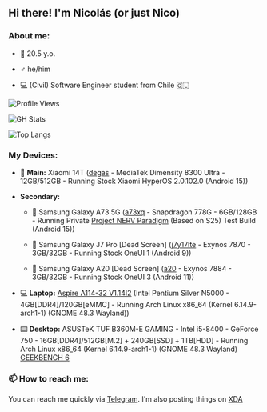 ## Hi there! I'm Nicolás (or just Nico)

### About me:

- 📆 20.5 y.o.

- ♂️ he/him

- 💻 (Civil) Software Engineer student from Chile 🇨🇱

![Profile Views](https://komarev.com/ghpvc/?username=ngdplnk&color=7eff8d&style=flat)

![GH Stats](https://github-readme-stats.vercel.app/api?username=ngdplnk&show_icons=true&theme=dark&hide_border=true)

![Top Langs](https://github-readme-stats.vercel.app/api/top-langs/?username=ngdplnk&show_icons=true&theme=dark&hide_border=true&layout=compact)


### My Devices:

- 📱 **Main:** Xiaomi 14T ([degas](https://www.gsmarena.com/xiaomi_14t-13329.php) - MediaTek Dimensity 8300 Ultra - 12GB/512GB - Running Stock Xiaomi HyperOS 2.0.102.0 (Android 15))

- **Secondary:**

  * 📱 Samsung Galaxy A73 5G ([a73xq](https://www.gsmarena.com/samsung_galaxy_a73_5g-11257.php) - Snapdragon 778G - 6GB/128GB - Running Private [Project NERV Paradigm](https://github.com/Yagzie/ProjectNERV) (Based on S25) Test Build (Android 15))

  * 📱 Samsung Galaxy J7 Pro [Dead Screen] ([j7y17lte](https://www.gsmarena.com/samsung_galaxy_j7_pro-8561.php) - Exynos 7870 - 3GB/32GB - Running Stock OneUI 1 (Android 9))
  
  * 📱 Samsung Galaxy A20 [Dead Screen] ([a20](https://www.gsmarena.com/samsung_galaxy_a20-9640.php) - Exynos 7884 - 3GB/32GB - Running Stock OneUI 3 (Android 11))
  
- 💻 **Laptop:** [Aspire A114-32 V1.14I2](https://browser.geekbench.com/v6/cpu/10829541) (Intel Pentium Silver N5000 - 4GB[DDR4]/120GB[eMMC] - Running Arch Linux x86_64 (Kernel 6.14.9-arch1-1) (GNOME 48.3 Wayland))

- ⌨️ **Desktop:** ASUSTeK TUF B360M-E GAMING - Intel i5-8400 - GeForce 750 - 16GB[DDR4]/512GB[M.2] + 240GB[SSD] + 1TB[HDD] - Running Arch Linux x86_64 (Kernel 6.14.9-arch1-1) (GNOME 48.3 Wayland) [GEEKBENCH 6](https://browser.geekbench.com/v6/cpu/11934395)

### 📫 How to reach me:
You can reach me quickly via [Telegram](https://t.me/ngdplnk).
I'm also posting things on [XDA](https://xdaforums.com/m/ngdpl-nk.12569749/)
